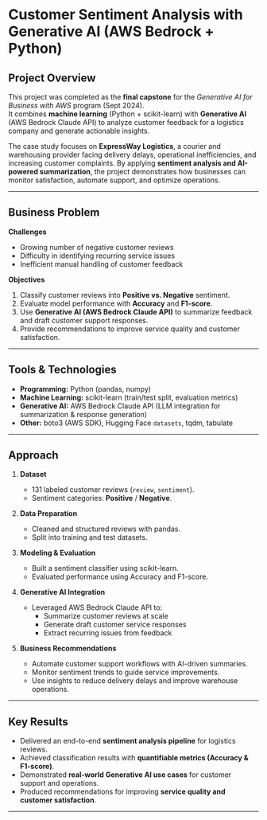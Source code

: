 # Customer Sentiment Analysis with Generative AI (AWS Bedrock + Python)
## Project Overview
This project was completed as the **final capstone** for the *Generative AI for Business with AWS* program (Sept 2024).  
It combines **machine learning** (Python + scikit-learn) with **Generative AI** (AWS Bedrock Claude API) to analyze customer feedback for a logistics company and generate actionable insights.

The case study focuses on **ExpressWay Logistics**, a courier and warehousing provider facing delivery delays, operational inefficiencies, and increasing customer complaints. By applying **sentiment analysis and AI-powered summarization**, the project demonstrates how businesses can monitor satisfaction, automate support, and optimize operations.

---

## Business Problem
**Challenges**
- Growing number of negative customer reviews  
- Difficulty in identifying recurring service issues  
- Inefficient manual handling of customer feedback  

**Objectives**
1. Classify customer reviews into **Positive vs. Negative** sentiment.  
2. Evaluate model performance with **Accuracy** and **F1-score**.  
3. Use **Generative AI (AWS Bedrock Claude API)** to summarize feedback and draft customer support responses.  
4. Provide recommendations to improve service quality and customer satisfaction.  

---

## Tools & Technologies
- **Programming:** Python (pandas, numpy)  
- **Machine Learning:** scikit-learn (train/test split, evaluation metrics)  
- **Generative AI:** AWS Bedrock Claude API (LLM integration for summarization & response generation)  
- **Other:** boto3 (AWS SDK), Hugging Face `datasets`, tqdm, tabulate  

---

## Approach
1. **Dataset**  
   - 131 labeled customer reviews (`review`, `sentiment`).  
   - Sentiment categories: **Positive** / **Negative**.  

2. **Data Preparation**  
   - Cleaned and structured reviews with pandas.  
   - Split into training and test datasets.  

3. **Modeling & Evaluation**  
   - Built a sentiment classifier using scikit-learn.  
   - Evaluated performance using Accuracy and F1-score.  

4. **Generative AI Integration**  
   - Leveraged AWS Bedrock Claude API to:  
     - Summarize customer reviews at scale  
     - Generate draft customer service responses  
     - Extract recurring issues from feedback  

5. **Business Recommendations**  
   - Automate customer support workflows with AI-driven summaries.  
   - Monitor sentiment trends to guide service improvements.  
   - Use insights to reduce delivery delays and improve warehouse operations.  

---

## Key Results
- Delivered an end-to-end **sentiment analysis pipeline** for logistics reviews.  
- Achieved classification results with **quantifiable metrics (Accuracy & F1-score)**.  
- Demonstrated **real-world Generative AI use cases** for customer support and operations.  
- Produced recommendations for improving **service quality and customer satisfaction**.  

---
